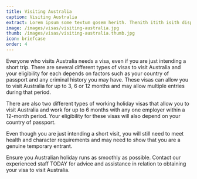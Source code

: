 ```yaml
---
title: Visiting Australia
caption: Visiting Australia
extract: Lorem ipsum some textum gosem herith. Thenith itith isith displayeth henceforeth.
image: /images/visas/visiting-australia.jpg
thumb: /images/visas/visiting-australia.thumb.jpg
icon: briefcase
order: 4
---
```

Everyone who visits Australia needs a visa, even if you are just intending a short trip. There are several different types of visas to visit Australia and your eligibility for each depends on factors such as your country of passport and any criminal history you may have. These visas can allow you to visit Australia for up to 3, 6 or 12 months and may allow multiple entries during that period.

There are also two different types of working holiday visas that allow you to visit Australia and work for up to 6 months with any one employer within a 12-month period. Your eligibility for these visas will also depend on your country of passport.

Even though you are just intending a short visit, you will still need to meet health and character requirements and may need to show that you are a genuine temporary entrant.

Ensure you Australian holiday runs as smoothly as possible. Contact our experienced staff TODAY for advice and assistance in relation to obtaining your visa to visit Australia.